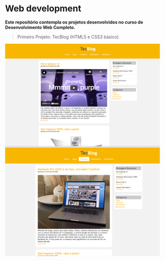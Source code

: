 # **Web development**
**Este repositório contempla os projetos desenvolvidos no curso de Desenvolvimento Web Completo.**

> Primeiro Projeto: TecBlog (HTML5 e CSS3 básico)

![screen1](screen1.png)
![screen2](screen2.png)

